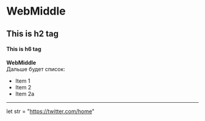 # WebMiddle
## This is h2 tag
#### This is h6 tag
**WebMiddle**  
Дальше будет список:
* Item 1
* Item 2
 * Item 2a
---
let str = "https://twitter.com/home"
